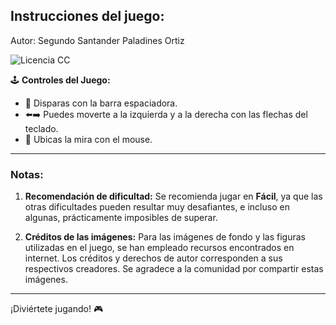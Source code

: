 ## Instrucciones del juego:

Autor: Segundo Santander Paladines Ortiz

![Licencia CC](https://img.shields.io/badge/Licencia-CC%202023-green)

🕹️ **Controles del Juego:**

- 🔫 Disparas con la barra espaciadora.
- ⬅️➡️ Puedes moverte a la izquierda y a la derecha con las flechas del teclado.
- 🎯 Ubicas la mira con el mouse.

---

### Notas:

1. **Recomendación de dificultad:** Se recomienda jugar en **Fácil**, ya que las otras dificultades pueden resultar muy desafiantes, e incluso en algunas, prácticamente imposibles de superar.

2. **Créditos de las imágenes:** Para las imágenes de fondo y las figuras utilizadas en el juego, se han empleado recursos encontrados en internet. Los créditos y derechos de autor corresponden a sus respectivos creadores. Se agradece a la comunidad por compartir estas imágenes.

---

¡Diviértete jugando! 🎮